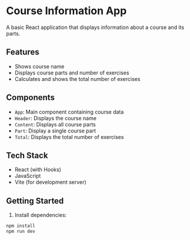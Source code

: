# Course Information App

A basic React application that displays information about a course and its parts.

## Features

- Shows course name
- Displays course parts and number of exercises
- Calculates and shows the total number of exercises

## Components

- `App`: Main component containing course data
- `Header`: Displays the course name
- `Content`: Displays all course parts
- `Part`: Display a single course part
- `Total`: Displays the total number of exercises

## Tech Stack

- React (with Hooks)
- JavaScript
- Vite (for development server)

## Getting Started

1. Install dependencies:

```bash
npm install
npm run dev
